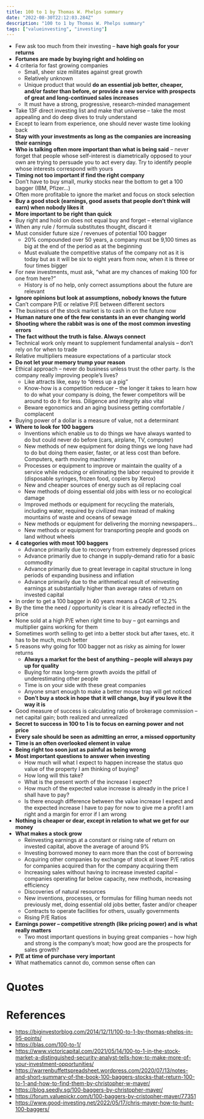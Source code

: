 ```yaml
---
title: 100 to 1 by Thomas W. Phelps summary
date: "2022-08-30T22:12:03.284Z"
description: "100 to 1 by Thomas W. Phelps summary"
tags: ["valueinvesting", "investing"]
---
```


- Few ask too much from their investing – **have high goals for your returns**
- **Fortunes are made by buying right and holding on**
- 4 criteria for fast growing companies
  - Small, sheer size militates against great growth
  - Relatively unknown
  - Unique product that would **do an essential job better, cheaper, and/or faster than before, or provide a new service with prospects of great and long-continued sales increases**
  - It must have a strong, progressive, research-minded management
- Take 13F direct investing list and make that universe – take the most appealing and do deep dives to truly understand
- Except to learn from experience, one should never waste time looking back
- **Stay with your investments as long as the companies are increasing their earnings**
- **Who is talking often more important than what is being said** – never forget that people whose self-interest is diametrically opposed to your own are trying to persuade you to act every day. Try to identify people whose interests correspond with yours
- **Timing not too important if find the right company**
- Don’t have to buy small, murky stocks near the bottom to get a 100 bagger (IBM, Pfizer…)
- Often more profitable to ignore the market and focus on stock selection
- **Buy a good stock (earnings, good assets that people don’t think will earn) when nobody likes it**
- **More important to be right than quick**
- Buy right and hold on does not equal buy and forget – eternal vigilance
- When any rule / formula substitutes thought, discard it
- Must consider future size / revenues of potential 100 bagger
  - 20% compounded over 50 years, a company must be 9,100 times as big at the end of the period as at the beginning
  - Must evaluate the competitive status of the company not as it is today but as it will be six to eight years from now, when it is three or four times bigger
- For new investments, must ask, “what are my chances of making 100 for one from here?”
  - History is of no help, only correct assumptions about the future are relevant
- **Ignore opinions but look at assumptions, nobody knows the future**
- Can’t compare P/E or relative P/E between different sectors
- The business of the stock market is to cash in on the future now
- **Human nature one of the few constants in an ever changing world**
- **Shooting where the rabbit was is one of the most common investing errors**
- **The fact without the truth is false. Always connect**
- Technical work only meant to supplement fundamental analysis – don’t rely on for when to trade
- Relative multipliers measure expectations of a particular stock
- **Do not let your memory trump your reason**
- Ethical approach – never do business unless trust the other party. Is the company really improving people’s lives?
  - Like attracts like, easy to “dress up a pig”
  - Know-how is a competition reducer – the longer it takes to learn how to do what your company is doing, the fewer competitors will be around to do it for less. Diligence and integrity also vital
  - Beware egonomics and an aging business getting comfortable / complacent
- Buying power of a dollar is a measure of value, not a determinant
- **Where to look for 100 baggers**
  - Inventions which enable us to do things we have always wanted to do but could never do before (cars, airplane, TV, computer)
  - New methods of new equipment for doing things we long have had to do but doing them easier, faster, or at less cost than before. Computers, earth moving machinery
  - Processes or equipment to improve or maintain the quality of a service while reducing or eliminating the labor required to provide it (disposable syringes, frozen food, copiers  by Xerox)
  - New and cheaper sources of energy such as oil replacing coal
  - New methods of doing essential old jobs with less or no ecological damage
  - Improved methods or equipment for recycling the materials, including water, required by civilized man instead of making mountains of waste and oceans of sewage
  - New methods or equipment for delivering the morning newspapers…
  - New methods or equipment for transporting people and goods on land without wheels
- **4 categories with most 100 baggers**
  - Advance primarily due to recovery from extremely depressed prices
  - Advance primarily due to change in supply-demand ratio for a basic commodity
  - Advance primarily due to great leverage in capital structure in long periods of expanding business and inflation
  - Advance primarily due to the arithmetical result of reinvesting earnings at substantially higher than average rates of return on invested capital
- In order to get a 100 bagger in 40 years means a CAGR of 12.2%
- By the time the need / opportunity is clear it is already reflected in the price
- None sold at a high P/E when right time to buy – got earnings and multiplier gains working for them
- Sometimes worth selling to get into a better stock but after taxes, etc. it has to be much, much better
- 5 reasons why going for 100  bagger not as risky as aiming for lower returns
  - **Always a market for the best of anything – people will always pay up for quality**
  - Buying for max long-term growth avoids the pitfall of underestimating other people
  - Time is on your side with these great companies
  - Anyone smart enough to make a better mouse trap will get noticed
  - **Don’t buy a stock in hope that it will change, buy if you love it the way it is**
- Good measure of success is calculating ratio of brokerage commission – net capital gain; both realized and unrealized
- **Secret to success in 100 to 1 is to focus on earning power and  not price**
- **Every sale should be seen as admitting an error, a missed opportunity**
- **Time is an often overlooked element in value**
- **Being right too soon just as painful as being wrong**
- **Most important questions to answer when investing**
  - How much will what I expect to happen increase the status quo value of the property I am thinking of buying?
  - How long will this take?
  - What is the present worth of the increase I expect?
  - How much of the expected value increase is already in the price I shall have to pay?
  - Is there enough difference between the value increase I expect and the expected increase I have to pay for now to give me a profit I am right and a margin for error if I am wrong
- **Nothing is cheaper or dear, except in relation to what we get for our money**
- **What makes a stock grow**
  - Reinvesting earnings at a constant or rising rate of return on invested capital, above the average of around 9%
  - Investing borrowed money to earn more than the cost of borrowing
  - Acquiring other companies by exchange of stock at lower P/E ratios for companies acquired than for the company acquiring them
  - Increasing sales without having to increase invested capital – companies operating far below capacity, new methods, increasing efficiency
  - Discoveries of natural resources
  - New inventions, processes, or formulas for filling human needs not previously met, doing essential old jobs better, faster and/or cheaper
  - Contracts to operate facilities for others, usually governments
  - Rising P/E Ratios
- **Earnings power – competitive strength (like pricing power) and is what really matters**
  - Two most important questions in buying great companies – how high and strong is the company’s moat; how good are the prospects for sales growth?
- **P/E at time of purchase very important**
- What mathematics cannot do, common sense often can

# Quotes


# References
- https://biginvestorblog.com/2014/12/11/100-to-1-by-thomas-phelps-in-95-points/
- https://blas.com/100-to-1/
- https://www.victoricapital.com/2021/05/14/100-to-1-in-the-stock-market-a-distinguished-security-analyst-tells-how-to-make-more-of-your-investment-opportunities/
- https://warrenbuffettspreadsheet.wordpress.com/2020/07/13/notes-and-short-summary-of-the-book-100-baggers-stocks-that-return-100-to-1-and-how-to-find-them-by-christopher-w-mayer/
- https://blog.seedly.sg/100-baggers-by-christopher-mayer/
- https://forum.valuepickr.com/t/100-baggers-by-cristopher-mayer/77351
- https://www.good-investing.net/2022/05/17/chris-mayer-how-to-hunt-100-baggers/